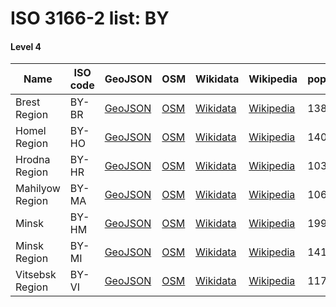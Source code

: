# ISO 3166-2 list: BY


#### Level 4
Name | ISO code | GeoJSON | OSM | Wikidata | Wikipedia | population 
--- | --- | --- | --- | --- | --- | --- 
Brest Region | BY-BR | [GeoJSON](../../export/geojson/q7/iso2/BY/BY-BR.geojson) | [OSM](https://www.openstreetmap.org/relation/59189) | [Wikidata](https://www.wikidata.org/wiki/Q173822) | [Wikipedia](http://en.wikipedia.org/wiki/ru%3A%D0%91%D1%80%D0%B5%D1%81%D1%82%D1%81%D0%BA%D0%B0%D1%8F%20%D0%BE%D0%B1%D0%BB%D0%B0%D1%81%D1%82%D1%8C) | 1384476
Homel Region | BY-HO | [GeoJSON](../../export/geojson/q7/iso2/BY/BY-HO.geojson) | [OSM](https://www.openstreetmap.org/relation/59161) | [Wikidata](https://www.wikidata.org/wiki/Q188732) | [Wikipedia](http://en.wikipedia.org/wiki/ru%3A%D0%93%D0%BE%D0%BC%D0%B5%D0%BB%D1%8C%D1%81%D0%BA%D0%B0%D1%8F%20%D0%BE%D0%B1%D0%BB%D0%B0%D1%81%D1%82%D1%8C) | 1409890
Hrodna Region | BY-HR | [GeoJSON](../../export/geojson/q7/iso2/BY/BY-HR.geojson) | [OSM](https://www.openstreetmap.org/relation/59275) | [Wikidata](https://www.wikidata.org/wiki/Q191061) | [Wikipedia](http://en.wikipedia.org/wiki/ru%3A%D0%93%D1%80%D0%BE%D0%B4%D0%BD%D0%B5%D0%BD%D1%81%D0%BA%D0%B0%D1%8F%20%D0%BE%D0%B1%D0%BB%D0%B0%D1%81%D1%82%D1%8C) | 1039278
Mahilyow Region | BY-MA | [GeoJSON](../../export/geojson/q7/iso2/BY/BY-MA.geojson) | [OSM](https://www.openstreetmap.org/relation/59162) | [Wikidata](https://www.wikidata.org/wiki/Q189822) | [Wikipedia](http://en.wikipedia.org/wiki/be%3A%D0%9C%D0%B0%D0%B3%D1%96%D0%BB%D1%91%D1%9E%D1%81%D0%BA%D0%B0%D1%8F%20%D0%B2%D0%BE%D0%B1%D0%BB%D0%B0%D1%81%D1%86%D1%8C) | 1067645
Minsk | BY-HM | [GeoJSON](../../export/geojson/q7/iso2/BY/BY-HM.geojson) | [OSM](https://www.openstreetmap.org/relation/59195) | [Wikidata](https://www.wikidata.org/wiki/Q2280) | [Wikipedia](http://en.wikipedia.org/wiki/be%3A%D0%9C%D1%96%D0%BD%D1%81%D0%BA) | 1992685
Minsk Region | BY-MI | [GeoJSON](../../export/geojson/q7/iso2/BY/BY-MI.geojson) | [OSM](https://www.openstreetmap.org/relation/59752) | [Wikidata](https://www.wikidata.org/wiki/Q192959) | [Wikipedia](http://en.wikipedia.org/wiki/ru%3A%D0%9C%D0%B8%D0%BD%D1%81%D0%BA%D0%B0%D1%8F%20%D0%BE%D0%B1%D0%BB%D0%B0%D1%81%D1%82%D1%8C) | 1417303
Vitsebsk Region | BY-VI | [GeoJSON](../../export/geojson/q7/iso2/BY/BY-VI.geojson) | [OSM](https://www.openstreetmap.org/relation/59506) | [Wikidata](https://www.wikidata.org/wiki/Q185700) | [Wikipedia](http://en.wikipedia.org/wiki/ru%3A%D0%92%D0%B8%D1%82%D0%B5%D0%B1%D1%81%D0%BA%D0%B0%D1%8F%20%D0%BE%D0%B1%D0%BB%D0%B0%D1%81%D1%82%D1%8C) | 1171523

